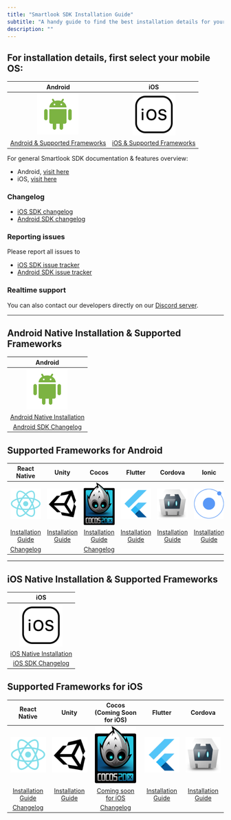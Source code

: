 ```yaml
---
title: "Smartlook SDK Installation Guide"
subtitle: "A handy guide to find the best installation details for your project."
description: ""
---
```




## For installation details, first select your mobile OS: 


|    Android   | iOS |   
|:--------------:|:--------:|
|  [![Android Icon](/assets/img/icons/android.png)](#android-native-installation--supported-frameworks) | [![iOS Icon](/assets/img/icons/ios.png)](#ios-native-installation--supported-frameworks)  
|  [Android & Supported Frameworks](#android-native-installation--supported-frameworks) | [iOS & Supported Frameworks](#ios-native-installation--supported-frameworks) | 

For general Smartlook SDK documentation & features overview: 
* Android, [visit here](https://smartlook.github.io/docs/sdk/android/#android)
* iOS, [visit here](https://smartlook.github.io/docs/sdk/ios/#ios)



### Changelog

- [iOS SDK changelog](https://github.com/smartlook/smartlook-ios-sdk)
- [Android SDK changelog](https://github.com/smartlook/smartlook-android-sdk)

### Reporting issues

Please report all issues to
- [iOS SDK issue tracker](https://github.com/smartlook/smartlook-ios-sdk/issues)
- [Android SDK issue tracker](https://github.com/smartlook/smartlook-android-sdk/issues)

### Realtime support

You can also contact our developers directly on our [Discord server](https://discord.gg/SbEt98m).

___

## Android Native Installation & Supported Frameworks

|    Android   |  
|:--------------:|
|  [![Android Icon](/assets/img/icons/android.png)](https://smartlook.github.io/docs/sdk/android/#installation)   
|  [Android Native Installation](https://smartlook.github.io/docs/sdk/android/#installation) 
|  [Android SDK Changelog](https://github.com/smartlook/smartlook-android-sdk)


## Supported Frameworks for Android

|    React Native   | Unity | Cocos | Flutter |  Cordova |  Ionic |  
|:--------------:|:--------:|:--------:|:--------:|:--------:|:--------:|
|  [![React Native Icon](/assets/img/icons/react-native.png)](https://smartlook.github.io/docs/sdk/react-native/#android) | [![Unity Icon](/assets/img/icons/unity.png)](https://smartlook.github.io/docs/sdk/unity/#installation-for-android)  | [<img src="/assets/img/icons/cocos.png">](https://smartlook.github.io/docs/sdk/cocos/#android)| [<img src="/assets/img/icons/flutter.png" >](https://smartlook.github.io/docs/sdk/flutter/#android--ios) |  [<img src="/assets/img/icons/cordova.png">](https://smartlook.github.io/docs/sdk/cordova-android/#installation) | [<img src="/assets/img/icons/ionic.png" width='96'>](https://smartlook.github.io/docs/sdk/ionic-android/) | 
|  [Installation Guide](https://smartlook.github.io/docs/sdk/react-native/#android) | [Installation Guide](https://smartlook.github.io/docs/sdk/unity/#installation-for-android) |[Installation Guide](https://smartlook.github.io/docs/sdk/cocos/#android)|[Installation Guide](https://smartlook.github.io/docs/sdk/flutter/#android--ios) | [Installation Guide](https://smartlook.github.io/docs/sdk/cordova-android/#installation) | [Installation Guide](https://smartlook.github.io/docs/sdk/ionic-android/)
| [Changelog](https://github.com/smartlook/smartlook-react-native-sdk) | | [Changelog](https://github.com/smartlook/smartlook-cocos-android-sdk)




___

## iOS Native Installation & Supported Frameworks

|    iOS   |  
|:--------------:|
| [![iOS Icon](/assets/img/icons/ios.png)](https://smartlook.github.io/docs/sdk/ios/#installation)
| [iOS Native Installation](https://smartlook.github.io/docs/sdk/ios/#installation) 
| [iOS SDK Changelog](https://github.com/smartlook/smartlook-ios-sdk) 

## Supported Frameworks for iOS

|    React Native   | Unity | Cocos (Coming Soon for iOS) | Flutter |  Cordova   |
|:--------------:|:--------:|:--------:|:--------:|:--------:|
|  [![React Native Icon](/assets/img/icons/react-native.png)](https://smartlook.github.io/docs/sdk/react-native/#ios) | [![Unity Icon](/assets/img/icons/unity.png)](https://smartlook.github.io/docs/sdk/unity/#installation-for-ios) | [<img src="/assets/img/icons/cocos.png">](https://smartlook.github.io/docs/sdk/cocos/#ios) | [<img src="/assets/img/icons/flutter.png" width="96">](https://smartlook.github.io/docs/sdk/flutter/#android--ios)|[<img src="/assets/img/icons/cordova.png">](https://smartlook.github.io/docs/sdk/cordova-android/#installation) | 
|  [Installation Guide](https://smartlook.github.io/docs/sdk/react-native/#ios) | [Installation Guide](https://smartlook.github.io/docs/sdk/unity/#installation-for-ios) | [Coming soon for iOS](https://smartlook.github.io/docs/sdk/cocos/#ios) | [Installation Guide](https://smartlook.github.io/docs/sdk/flutter/#android--ios)|[Installation Guide](https://smartlook.github.io/docs/sdk/cordova-android/#installation) |
| [Changelog](https://github.com/smartlook/smartlook-react-native-sdk) | | [Changelog](https://github.com/smartlook/smartlook-cocos-android-sdk)








